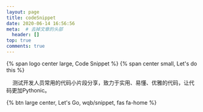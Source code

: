 ```yaml
---
layout: page
title: codeSnippet
date: 2020-06-14 16:56:56
meta:  # 去掉文章的头部
  header: []
top: true
comments: true
---
```


<p>
{% span logo center large, Code Snippet %}
{% span center small, Let's do this %}
</p>

&nbsp;&nbsp;&nbsp;&nbsp;测试开发人员常用的代码小片段分享，致力于实用、易懂、优雅的代码，让代码更加Pythonic。

{% btn large center, Let's Go, wqb/snippet, fas fa-home %}
